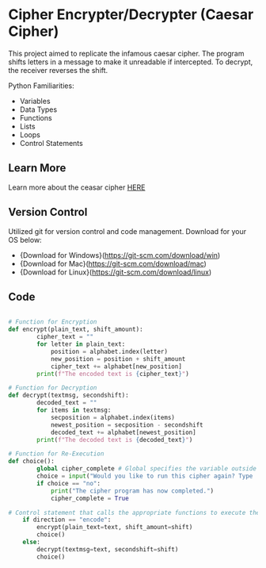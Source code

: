 # Cipher Encrypter/Decrypter (Caesar Cipher)

This project aimed to replicate the infamous caesar cipher. The program shifts letters in a message to make it unreadable if intercepted. To decrypt, the receiver reverses the shift. 

Python Familiarities:
- Variables
- Data Types
- Functions
- Lists 
- Loops
- Control Statements

## Learn More

Learn more about the ceasar cipher [HERE](https://en.wikipedia.org/wiki/Caesar_cipher) 

## Version Control

Utilized git for version control and code management. Download for your OS below:

- {Download for Windows}(https://git-scm.com/download/win)
- {Download for Mac}(https://git-scm.com/download/mac)
- {Download for Linux}(https://git-scm.com/download/linux)

## Code 

```python

# Function for Encryption
def encrypt(plain_text, shift_amount):
        cipher_text = ""
        for letter in plain_text:
            position = alphabet.index(letter)
            new_position = position + shift_amount
            cipher_text += alphabet[new_position]
        print(f"The encoded text is {cipher_text}")

# Function for Decryption
def decrypt(textmsg, secondshift):
        decoded_text = ""
        for items in textmsg:
            secposition = alphabet.index(items)
            newest_position = secposition - secondshift
            decoded_text += alphabet[newest_position]
        print(f"The decoded text is {decoded_text}") 

# Function for Re-Execution
def choice():
        global cipher_complete # Global specifies the variable outside this for loop. This is needed to escape the cipher
        choice = input("Would you like to run this cipher again? Type 'yes' or 'no':\n").lower()
        if choice == "no":
            print("The cipher program has now completed.")
            cipher_complete = True

# Control statement that calls the appropriate functions to execute the cipher program and exit the loop if neeeded.
    if direction == "encode":
        encrypt(plain_text=text, shift_amount=shift)
        choice()   
    else:
        decrypt(textmsg=text, secondshift=shift)
        choice()

```